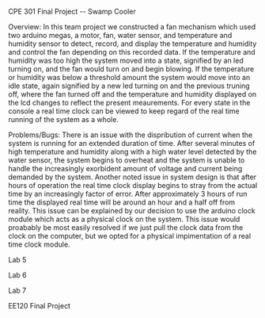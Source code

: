 CPE 301 Final Project -- Swamp Cooler

Overview:
  In this team project we constructed a fan mechanism which used two arduino megas, a motor, fan, water sensor, and temperature and humidity sensor to detect, record, and display the temperature and humidity and control the fan depending on this recorded data. If the temperature and humidity was too high the system moved into a state, signified by an led turning on, and the fan would turn on and begin blowing. If the temperature or humidity was below a threshold amount the system would move into an idle state, again signified by a new led turning on and the previous truning off, where the fan turned off and the temperature and humidity displayed on the lcd changes to reflect the present meaurements. For every state in the console a real time clock can be viewed to keep regard of the real time running of the system as a whole. 
  
Problems/Bugs:
  There is an issue with the dispribution of current when the system is running for an extended duration of time. After several minutes of high temperature and humidity along with a high water level detected by the water sensor, the system begins to overheat and the system is unable to handle the increasingly exorbident amount of voltage and current being demanded by the system. Another noted issue in system design is that after hours of operation the real time clock display begins to stray from the actual time by an increasingly factor of error. After approximately 3 hours of run time the displayed real time will be around an hour and a half off from reality. This issue can be explained by our decision to use the arduino clock module which acts as a physical clock on the system. This issue would proabably be most easily resolved if we just pull the clock data from the clock on the computer, but we opted for a physical impimentation of a real time clock module. 

Lab 5

Lab 6

Lab 7

EE120 Final Project
